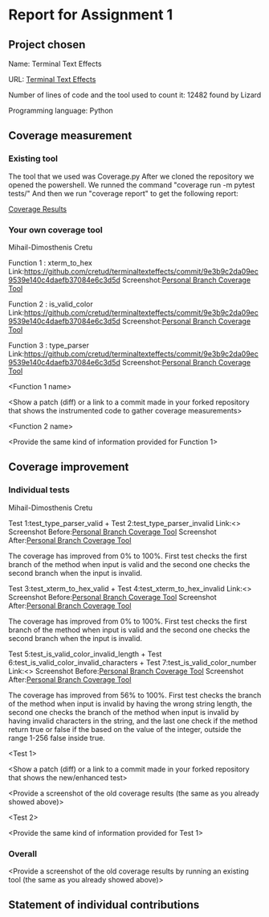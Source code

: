 # Report for Assignment 1

## Project chosen

Name: Terminal Text Effects

URL: [Terminal Text Effects](https://github.com/ChrisBuilds/terminaltexteffects.git)

Number of lines of code and the tool used to count it: 12482 found by Lizard

Programming language: Python

## Coverage measurement

### Existing tool

The tool that we used was Coverage.py
After we cloned the repository we opened the powershell.
We runned the command "coverage run -m pytest tests/"
And then we run "coverage report" to get the following report:

[Coverage Results](README\BeforeTestCoverage.png)

### Your own coverage tool

Mihail-Dimosthenis Cretu

Function 1 : xterm_to_hex
Link:<https://github.com/cretud/terminaltexteffects/commit/9e3b9c2da09ec9539e140c4daefb37084e6c3d5d>
Screenshot:[Personal Branch Coverage Tool](README\CoverageToolDimos.png)

Function 2 : is_valid_color
Link:<https://github.com/cretud/terminaltexteffects/commit/9e3b9c2da09ec9539e140c4daefb37084e6c3d5d>
Screenshot:[Personal Branch Coverage Tool](README\CoverageToolDimos.png)

Function 3 : type_parser
Link:<https://github.com/cretud/terminaltexteffects/commit/9e3b9c2da09ec9539e140c4daefb37084e6c3d5d>
Screenshot:[Personal Branch Coverage Tool](README\CoverageToolDimos.png)

<The following is supposed to be repeated for each group member>

<Group member name>

<Function 1 name>

<Show a patch (diff) or a link to a commit made in your forked repository that shows the instrumented code to gather coverage measurements>

<Provide a screenshot of the coverage results output by the instrumentation>

<Function 2 name>

<Provide the same kind of information provided for Function 1>

## Coverage improvement

### Individual tests

Mihail-Dimosthenis Cretu

Test 1:test_type_parser_valid + Test 2:test_type_parser_invalid
Link:<>
Screenshot Before:[Personal Branch Coverage Tool](README\type_parserFloatBefore.png)
Screenshot After:[Personal Branch Coverage Tool](README\type_parserFloat.png)

The coverage has improved from 0% to 100%. First test checks the first branch of the method when input is valid and the second one checks the second branch when the input is invalid.

Test 3:test_xterm_to_hex_valid + Test 4:test_xterm_to_hex_invalid
Link:<>
Screenshot Before:[Personal Branch Coverage Tool](README\hextermBefore.png)
Screenshot After:[Personal Branch Coverage Tool](README\hexterm.png)

The coverage has improved from 0% to 100%. First test checks the first branch of the method when input is valid and the second one checks the second branch when the input is invalid.

Test 5:test_is_valid_color_invalid_length +
Test 6:test_is_valid_color_invalid_characters +
Test 7:test_is_valid_color_number 
Link:<>
Screenshot Before:[Personal Branch Coverage Tool](README\hextermBefore.png)
Screenshot After:[Personal Branch Coverage Tool](README\hexterm.png)

The coverage has improved from 56% to 100%. First test checks the branch of the method when input is invalid by having the wrong string length, the second one checks the branch of the method when input is invalid by having invalid characters in the string, and the last one check if the method return true or false if the based on the value of the integer, outside the range 1-256 false inside true.

<The following is supposed to be repeated for each group member>

<Group member name>

<Test 1>

<Show a patch (diff) or a link to a commit made in your forked repository that shows the new/enhanced test>

<Provide a screenshot of the old coverage results (the same as you already showed above)>

<Provide a screenshot of the new coverage results>

<State the coverage improvement with a number and elaborate on why the coverage is improved>

<Test 2>

<Provide the same kind of information provided for Test 1>

### Overall

<Provide a screenshot of the old coverage results by running an existing tool (the same as you already showed above)>

<Provide a screenshot of the new coverage results by running the existing tool using all test modifications made by the group>

## Statement of individual contributions

<Write what each group member did>


